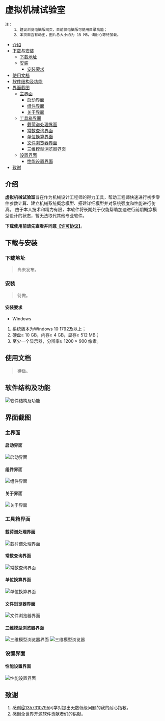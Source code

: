 # 虚拟机械试验室

```
注：
    1、建议浏览电脑版网页，目前仅电脑版可使用目录功能；
    2、本页面含有动图，图片总大小约为 15 MB，请耐心等待加载。
```

  - [介绍](#介绍)
  - [下载与安装](#下载与安装)
      - [下载地址](#下载地址)
      - [安装](#安装)
          - [安装要求](#安装要求)
  - [使用文档](#使用文档)
  - [软件结构及功能](#软件结构及功能)
  - [界面截图](#界面截图)
    - [主界面](#主界面)
      - [启动界面](#启动界面)
      - [组件界面](#组件界面)
      - [关于界面](#关于界面)
    - [工具箱界面](#工具箱界面)
      - [载荷谱处理界面](#载荷谱处理界面)
      - [常数查询界面](#常数查询界面)
      - [单位换算界面](#单位换算界面)
      - [文件浏览器界面](#文件浏览器界面)
      - [三维模型浏览器界面](#三维模型浏览器界面)
    - [设置界面](#设置界面)
      - [性能设置界面](#性能设置界面)
  - [致谢](#致谢)


## 介绍
    
**虚拟机械试验室**旨在作为机械设计工程师的得力工具，帮助工程师快速进行初步零件参数计算、建立机械系统概念模型、搭建详细模型并对系统强度和性能进行仿真。
由于本人技术和精力有限，本软件将长期处于仅能帮助加速进行前期概念模型设计的状态，暂无法取代其他专业软件。
    
**下载使用前请先查看并同意[【许可协议】](Licenses/)**。

## 下载与安装
### 下载地址
>尚未发布。
### 安装
>待做。
#### 安装要求
* Windows
1. 系统版本为Windows 10 1792及以上；
2. 硬盘≥ 10 GB，内存≥ 4 GB，显存≥ 512 MB；
3. 至少一个显示器，分辨率≥ 1200 × 900 像素。

## 使用文档
>待做。

## 软件结构及功能
![软件结构及功能](Resources/Images/ReadMe/StructureAndFunctions.png)

## 界面截图
### 主界面
#### 启动界面
![启动界面](Resources/Images/ReadMe/StartupImage.png)
#### 组件界面
![组件界面](Resources/Images/ReadMe/ModulesPageImage.jpg)
#### 关于界面
![关于界面](Resources/Images/ReadMe/AboutImage.png)
### 工具箱界面
#### 载荷谱处理界面
![载荷谱处理界面](Resources/Images/ReadMe/LoadSpectrumProcessImage.png)
#### 常数查询界面
![常数查询界面](Resources/Images/ReadMe/ConstantsReferenceImage.gif)
#### 单位换算界面
![单位换算界面](Resources/Images/ReadMe/UnitConversionImage.gif)
#### 文件浏览器界面
![文件浏览器界面](Resources/Images/ReadMe/FileBrowserImage.gif)
#### 三维模型浏览器界面
![三维模型浏览器界面](Resources/Images/ReadMe/ModelBrowserImage.gif)
![三维模型浏览器](Resources/Images/ReadMe/3DModelFromCode.png)
### 设置界面
#### 性能设置界面
![性能设置界面](Resources/Images/ReadMe/PerformanceSettingImage.png)

## 致谢
1. 感谢[@1357310795](https://github.com/1357310795)同学对提出无数低级问题的我的耐心指教。
2. 感谢全世界开源软件贡献者们的供献。